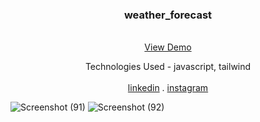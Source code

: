 
<div align="center">

  <h3 align="center" >weather_forecast</h3>

  <p align="center">
    <br />
    <a href="https://marjanmokhtari.github.io/Weather_forecast/">View Demo</a>
      <p>Technologies Used - javascript, tailwind
        <br/>
        <br/>
    <a href="https://www.linkedin.com/in/marjanmokhtari">linkedin</a>
    .
    <a href="https://www.instagram.com/marjanmokhtari.web">instagram</a>
  </p>
</div>

![Screenshot (91)](https://github.com/marjanmokhtari/Weather_forecast/assets/143844652/85e3e224-f99f-436c-a6ed-4c68dfc616fb)
![Screenshot (92)](https://github.com/marjanmokhtari/Weather_forecast/assets/143844652/dbe411ba-7896-48a9-ab3c-46e85ef0ad59)
